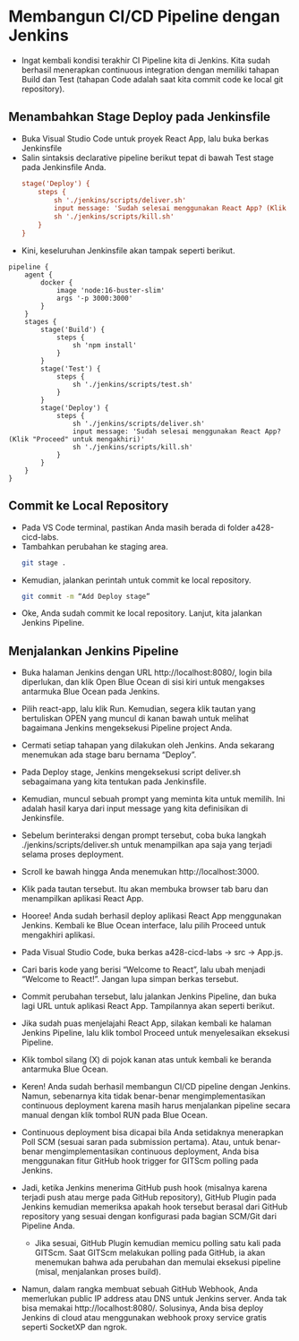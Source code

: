 # Membangun CI/CD Pipeline dengan Jenkins
- Ingat kembali kondisi terakhir CI Pipeline kita di Jenkins. Kita sudah berhasil menerapkan continuous integration dengan memiliki tahapan Build dan Test (tahapan Code adalah saat kita commit code ke local git repository).

## Menambahkan Stage Deploy pada Jenkinsfile
- Buka Visual Studio Code untuk proyek React App, lalu buka berkas Jenkinsfile
- Salin sintaksis declarative pipeline berikut tepat di bawah Test stage pada Jenkinsfile Anda.
  ```INI
  stage('Deploy') {
      steps {
          sh './jenkins/scripts/deliver.sh'
          input message: 'Sudah selesai menggunakan React App? (Klik "Proceed" untuk mengakhiri)'
          sh './jenkins/scripts/kill.sh'
      }
  }
  ```
- Kini, keseluruhan Jenkinsfile akan tampak seperti berikut.

```
pipeline {
    agent {
        docker {
            image 'node:16-buster-slim'
            args '-p 3000:3000'
        }
    }
    stages {
        stage('Build') {
            steps {
                sh 'npm install'
            }
        }
        stage('Test') {
            steps {
                sh './jenkins/scripts/test.sh'
            }
        }
        stage('Deploy') { 
            steps {
                sh './jenkins/scripts/deliver.sh' 
                input message: 'Sudah selesai menggunakan React App? (Klik "Proceed" untuk mengakhiri)' 
                sh './jenkins/scripts/kill.sh' 
            }
        }
    }
}
```

## Commit ke Local Repository
- Pada VS Code terminal, pastikan Anda masih berada di folder a428-cicd-labs.
- Tambahkan perubahan ke staging area.
  ```bash
  git stage .
  ```
- Kemudian, jalankan perintah untuk commit ke local repository.
  ```bash
  git commit -m “Add Deploy stage”
  ```
- Oke, Anda sudah commit ke local repository. Lanjut, kita jalankan Jenkins Pipeline.

## Menjalankan Jenkins Pipeline
- Buka halaman Jenkins dengan URL http://localhost:8080/, login bila diperlukan, dan klik Open Blue Ocean di sisi kiri untuk mengakses antarmuka Blue Ocean pada Jenkins.
- Pilih react-app, lalu klik Run. Kemudian, segera klik tautan yang bertuliskan OPEN yang muncul di kanan bawah untuk melihat bagaimana Jenkins mengeksekusi Pipeline project Anda.
- Cermati setiap tahapan yang dilakukan oleh Jenkins. Anda sekarang menemukan ada stage baru bernama “Deploy”.
- Pada Deploy stage, Jenkins mengeksekusi script deliver.sh sebagaimana yang kita tentukan pada Jenkinsfile.
- Kemudian, muncul sebuah prompt yang meminta kita untuk memilih. Ini adalah hasil karya dari input message yang kita definisikan di Jenkinsfile.
- Sebelum berinteraksi dengan prompt tersebut, coba buka langkah ./jenkins/scripts/deliver.sh untuk menampilkan apa saja yang terjadi selama proses deployment.
- Scroll ke bawah hingga Anda menemukan http://localhost:3000.
- Klik pada tautan tersebut. Itu akan membuka browser tab baru dan menampilkan aplikasi React App.
- Hooree! Anda sudah berhasil deploy aplikasi React App menggunakan Jenkins. Kembali ke Blue Ocean interface, lalu pilih Proceed untuk mengakhiri aplikasi.
- Pada Visual Studio Code, buka berkas a428-cicd-labs -> src -> App.js.
- Cari baris kode yang berisi “Welcome to React”, lalu ubah menjadi “Welcome to React!”. Jangan lupa simpan berkas tersebut.
- Commit perubahan tersebut, lalu jalankan Jenkins Pipeline, dan buka lagi URL untuk aplikasi React App. Tampilannya akan seperti berikut.
- Jika sudah puas menjelajahi React App, silakan kembali ke halaman Jenkins Pipeline, lalu klik tombol Proceed untuk menyelesaikan eksekusi Pipeline.
- Klik tombol silang (X) di pojok kanan atas untuk kembali ke beranda antarmuka Blue Ocean.


- Keren! Anda sudah berhasil membangun CI/CD pipeline dengan Jenkins. Namun, sebenarnya kita tidak benar-benar mengimplementasikan continuous deployment karena masih harus menjalankan pipeline secara manual dengan klik tombol RUN pada Blue Ocean.
- Continuous deployment bisa dicapai bila Anda setidaknya menerapkan Poll SCM (sesuai saran pada submission pertama). Atau, untuk benar-benar mengimplementasikan continuous deployment, Anda bisa menggunakan fitur GitHub hook trigger for GITScm polling pada Jenkins.
- Jadi, ketika Jenkins menerima GitHub push hook (misalnya karena terjadi push atau merge pada GitHub repository), GitHub Plugin pada Jenkins kemudian memeriksa apakah hook tersebut berasal dari GitHub repository yang sesuai dengan konfigurasi pada bagian SCM/Git dari Pipeline Anda. 
  - Jika sesuai, GitHub Plugin kemudian memicu polling satu kali pada GITScm. Saat GITScm melakukan polling pada GitHub, ia akan menemukan bahwa ada perubahan dan memulai eksekusi pipeline (misal, menjalankan proses build).
- Namun, dalam rangka membuat sebuah GitHub Webhook, Anda memerlukan public IP address atau DNS untuk Jenkins server. Anda tak bisa memakai http://localhost:8080/. Solusinya, Anda bisa deploy Jenkins di cloud atau menggunakan webhook proxy service gratis seperti SocketXP dan ngrok.
